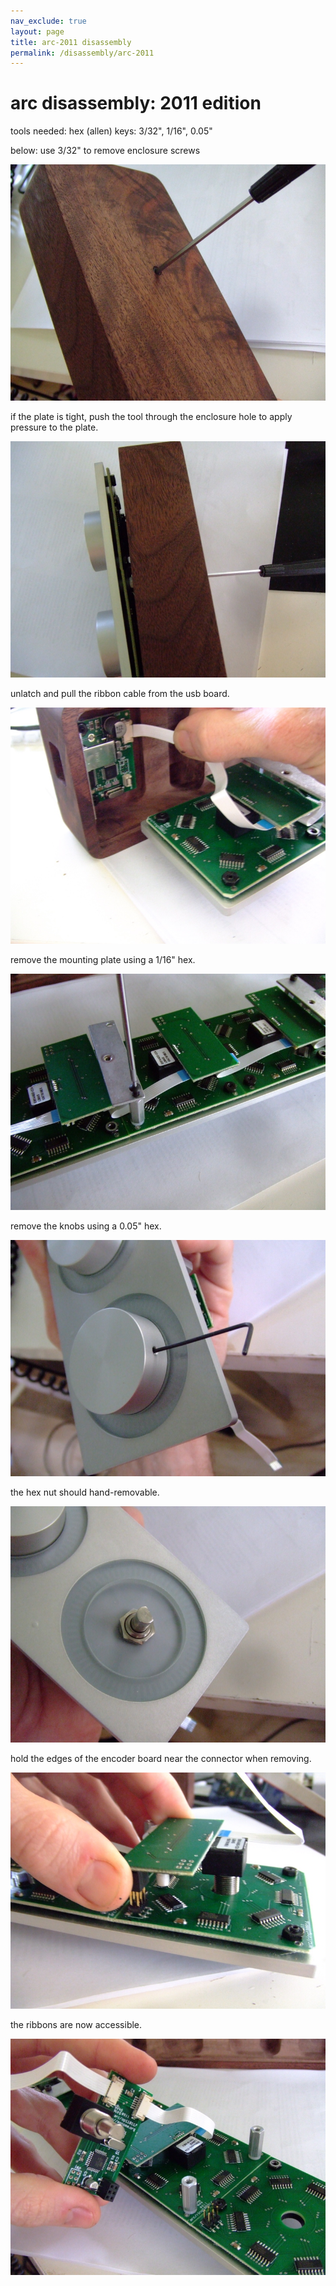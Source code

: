 ```yaml
---
nav_exclude: true
layout: page
title: arc-2011 disassembly
permalink: /disassembly/arc-2011
---
```


# arc disassembly: 2011 edition

tools needed: hex (allen) keys: 3/32", 1/16", 0.05"

below: use 3/32" to remove enclosure screws

![](/docs/disassembly/images/tech-hardware-disassembly-dscf7732.jpg)

if the plate is tight, push the tool through the enclosure hole to apply pressure to the plate.

![](/docs/disassembly/images/tech-hardware-disassembly-dscf7733.jpg)

unlatch and pull the ribbon cable from the usb board.

![](/docs/disassembly/images/tech-hardware-disassembly-dscf7734.jpg)

remove the mounting plate using a 1/16" hex.

![](/docs/disassembly/images/tech-hardware-disassembly-dscf7735.jpg)

remove the knobs using a 0.05" hex.

![](/docs/disassembly/images/tech-hardware-disassembly-dscf7736.jpg)

the hex nut should hand-removable.

![](/docs/disassembly/images/tech-hardware-disassembly-dscf7737.jpg)

hold the edges of the encoder board near the connector when removing.

![](/docs/disassembly/images/tech-hardware-disassembly-dscf7739.jpg)

the ribbons are now accessible.

![](/docs/disassembly/images/tech-hardware-disassembly-dscf7740.jpg)
